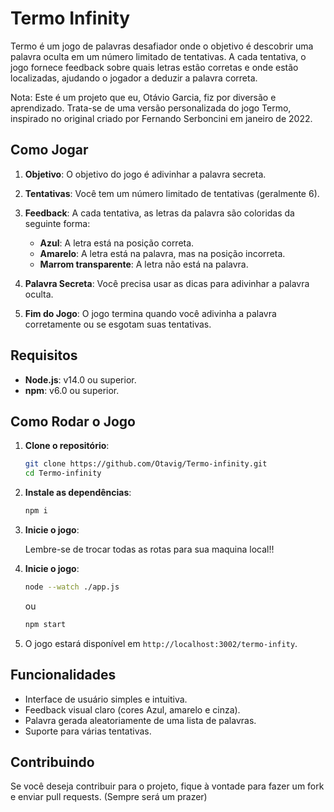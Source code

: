 # Termo Infinity

Termo é um jogo de palavras desafiador onde o objetivo é descobrir uma palavra oculta em um número limitado de tentativas. A cada tentativa, o jogo fornece feedback sobre quais letras estão corretas e onde estão localizadas, ajudando o jogador a deduzir a palavra correta.

Nota: Este é um projeto que eu, Otávio Garcia, fiz por diversão e aprendizado. Trata-se de uma versão personalizada do jogo Termo, inspirado no original criado por Fernando Serboncini em janeiro de 2022.

## Como Jogar

1. **Objetivo**: O objetivo do jogo é adivinhar a palavra secreta.
2. **Tentativas**: Você tem um número limitado de tentativas (geralmente 6).
3. **Feedback**: A cada tentativa, as letras da palavra são coloridas da seguinte forma:
   - **Azul**: A letra está na posição correta.
   - **Amarelo**: A letra está na palavra, mas na posição incorreta.
   - **Marrom transparente**: A letra não está na palavra.

4. **Palavra Secreta**: Você precisa usar as dicas para adivinhar a palavra oculta.
5. **Fim do Jogo**: O jogo termina quando você adivinha a palavra corretamente ou se esgotam suas tentativas.

## Requisitos

- **Node.js**: v14.0 ou superior.
- **npm**: v6.0 ou superior.

## Como Rodar o Jogo

1. **Clone o repositório**:

   ```bash
   git clone https://github.com/Otavig/Termo-infinity.git
   cd Termo-infinity
   ```

2. **Instale as dependências**:

   ```bash
   npm i
   ```

4. **Inicie o jogo**:

     Lembre-se de trocar todas as rotas para sua maquina local!!

4. **Inicie o jogo**:

   ```bash
   node --watch ./app.js
   ```
      ou
   ```bash
   npm start
   ```

4. O jogo estará disponível em `http://localhost:3002/termo-infity`.

## Funcionalidades

- Interface de usuário simples e intuitiva.
- Feedback visual claro (cores Azul, amarelo e cinza).
- Palavra gerada aleatoriamente de uma lista de palavras.
- Suporte para várias tentativas.

## Contribuindo

Se você deseja contribuir para o projeto, fique à vontade para fazer um fork e enviar pull requests. (Sempre será um prazer)



